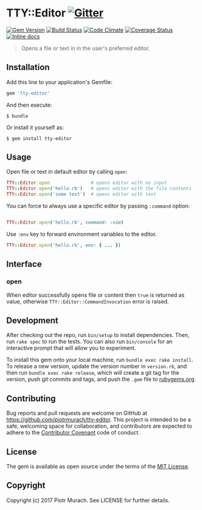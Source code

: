 # TTY::Editor [![Gitter](https://badges.gitter.im/Join%20Chat.svg)][gitter]
[![Gem Version](https://badge.fury.io/rb/tty-editor.svg)][gem]
[![Build Status](https://secure.travis-ci.org/piotrmurach/tty-editor.svg?branch=master)][travis]
[![Code Climate](https://codeclimate.com/github/piotrmurach/tty-editor/badges/gpa.svg)][codeclimate]
[![Coverage Status](https://coveralls.io/repos/github/piotrmurach/tty-editor/badge.svg)][coverage]
[![Inline docs](http://inch-ci.org/github/piotrmurach/tty-editor.svg?branch=master)][inchpages]

[gitter]: https://gitter.im/piotrmurach/tty
[gem]: http://badge.fury.io/rb/tty-editor
[travis]: http://travis-ci.org/piotrmurach/tty-editor
[codeclimate]: https://codeclimate.com/github/piotrmurach/tty-editor
[coverage]: https://coveralls.io/github/piotrmurach/tty-editor
[inchpages]: http://inch-ci.org/github/piotrmurach/tty-editor

> Opens a file or text in in the user's preferred editor.

## Installation

Add this line to your application's Gemfile:

```ruby
gem 'tty-editor'
```

And then execute:

    $ bundle

Or install it yourself as:

    $ gem install tty-editor

## Usage

Open file or text in default editor by calling `open`:

```ruby
TTY::Editor.open               # opens editor with no input
TTY::Editor.open('hello.rb')   # opens editor with the file contents
TTY::Editor.open('some text')  # opens editor with text
```

You can force to always use a specific editor by passing `:command` option:

```ruby

TTY::Editor.open('hello.rb', command: :vim)
```

Use `:env` key to forward environment variables to  the editor.

```ruby
TTY::Editor.open('hello.rb', env: { ... })
```

## Interface

### open

When editor successfully opens file or content then `true` is returned as value, otherwise `TTY::Editor::CommandInvocation` error is raised.

## Development

After checking out the repo, run `bin/setup` to install dependencies. Then, run `rake spec` to run the tests. You can also run `bin/console` for an interactive prompt that will allow you to experiment.

To install this gem onto your local machine, run `bundle exec rake install`. To release a new version, update the version number in `version.rb`, and then run `bundle exec rake release`, which will create a git tag for the version, push git commits and tags, and push the `.gem` file to [rubygems.org](https://rubygems.org).

## Contributing

Bug reports and pull requests are welcome on GitHub at https://github.com/piotrmurach/tty-editor. This project is intended to be a safe, welcoming space for collaboration, and contributors are expected to adhere to the [Contributor Covenant](http://contributor-covenant.org) code of conduct.

## License

The gem is available as open source under the terms of the [MIT License](http://opensource.org/licenses/MIT).

## Copyright

Copyright (c) 2017 Piotr Murach. See LICENSE for further details.
